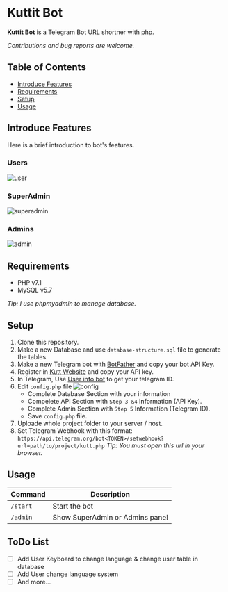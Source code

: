 # Kuttit Bot

**Kuttit Bot** is a Telegram Bot URL shortner with php.

*Contributions and bug reports are welcome.*

## Table of Contents
* [Introduce Features](#introduce-features)
* [Requirements](#requirements)
* [Setup](#setup)
* [Usage](#usage)

## Introduce Features
Here is a brief introduction to bot's features.
### Users
![user](https://user-images.githubusercontent.com/30490118/59158251-77d63800-8acc-11e9-9cd3-8a8c09b2da2c.gif)
### SuperAdmin
![superadmin](https://user-images.githubusercontent.com/30490118/59158263-a8b66d00-8acc-11e9-973e-55b27b1192d7.gif)
### Admins
![admin](https://user-images.githubusercontent.com/30490118/59158287-267a7880-8acd-11e9-99c4-e5e970621e06.gif)

## Requirements
* PHP   v7.1
* MySQL v5.7

*Tip: I use phpmyadmin to manage database.*

## Setup
1. Clone this repository.
2. Make a new Database and use `database-structure.sql` file to generate the tables.
3. Make a new Telegram bot with [BotFather](https://t.me/botfather) and copy your bot API Key.
4. Register in [Kutt Website](https://kutt.it) and copy your API key.
5. In Telegram, Use [User info bot](https://t.me/userinfobot) to get your telegram ID.
6. Edit `config.php` file
![config](https://user-images.githubusercontent.com/30490118/59158303-78bb9980-8acd-11e9-8283-90e704ee046f.png)
    * Complete Database Section with your information
    * Compelete API Section with `Step 3 &4` Information (API Key).
    * Complete Admin Section with `Step 5` Information (Telegram ID).
    * Save `config.php` file.
 7. Uploade whole project folder to your server / host.
 8. Set Telegram Webhook with this format:
 `https://api.telegram.org/bot<TOKEN>/setwebhook?url=path/to/project/kutt.php`
*Tip: You must open this url in your browser.*
## Usage
| Command | Description |
| --- | --- |
| `/start` | Start the bot |
| `/admin` | Show SuperAdmin or Admins panel |

## ToDo List
- [ ] Add User Keyboard to change language & change user table in database
- [ ] Add User change language system
- [ ] And more... 
